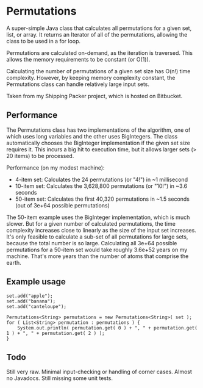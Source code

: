 Permutations
============

A super-simple Java class that calculates all permutations for a given set, list, or array. It returns an Iterator of all of the permutations, allowing the class to be used in a for loop.

Permutations are calculated on-demand, as the iteration is traversed. This allows the memory requirements to be constant (or O(1)).

Calculating the number of permutations of a given set size has O(n!) time complexity. However, by keeping memory complexity constant, the Permutations class can handle relatively large input sets.

Taken from my Shipping Packer project, which is hosted on Bitbucket.

Performance
-----------

The Permutations class has two implementations of the algorithm, one of which uses long variables and the other uses BigIntegers. The class automatically chooses the BigInteger implementation if the given set size requires it. This incurs a big hit to execution time, but it allows larger sets (> 20 items) to be processed.

Performance (on my modest machine):

* 4-item set: Calculates the 24 permutations (or "4!") in ~1 millisecond
* 10-item set: Calculates the 3,628,800 permutations (or "10!") in ~3.6 seconds
* 50-item set: Calculates the first 40,320 permutations in ~1.5 seconds (out of 3e+64 possible permutations)

The 50-item example uses the BigInteger implementation, which is much slower. But for a given number of calculated permutations, the time complexity increases close to linearly as the size of the input set increases. It's only feasible to calculate a sub-set of all permutations for large sets, because the total number is so large. Calculating all 3e+64 possible permutations for a 50-item set would take roughly 3.6e+52 years on my machine. That's more years than the number of atoms that comprise the earth.

Example usage
-------------


    set.add("apple");
    set.add("banana");
    set.add("canteloupe");

    Permutations<String> permutations = new Permutations<String>( set );
    for ( List<String> permutation : permutations ) { 
        System.out.println( permutation.get( 0 ) + ", " + permutation.get( 1 ) + ", " + permutation.get( 2 ) );
    }


Todo
----

Still very raw. Minimal input-checking or handling of corner cases. Almost no Javadocs. Still missing some unit tests.
